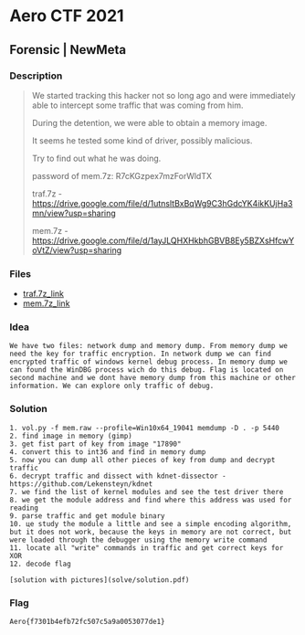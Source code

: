 # Aero CTF 2021

## Forensic | NewMeta

### Description

> We started tracking this hacker not so long ago and were immediately able to intercept some traffic that was coming from him. 
> 
> During the detention, we were able to obtain a memory image. 
> 
> It seems he tested some kind of driver, possibly malicious. 
> 
> Try to find out what he was doing.
>
> password of mem.7z: R7cKGzpex7mzForWldTX
>
> traf.7z - https://drive.google.com/file/d/1utnsltBxBqWg9C3hGdcYK4ikKUjHa3mn/view?usp=sharing
>
> mem.7z - https://drive.google.com/file/d/1ayJLQHXHkbhGBVB8Ey5BZXsHfcwYoVtZ/view?usp=sharing

### Files

- [traf.7z_link](deploy/traf.7z_link)
- [mem.7z_link](deploy/memdump.7z_link)

### Idea
    We have two files: network dump and memory dump. From memory dump we need the key for traffic encryption. In network dump we can find encrypted traffic of windows kernel debug process. In memory dump we can found the WinDBG process wich do this debug. Flag is located on second machine and we dont have memory dump from this machine or other information. We can explore only traffic of debug.
### Solution
    1. vol.py -f mem.raw --profile=Win10x64_19041 memdump -D . -p 5440
    2. find image in memory (gimp)
    3. get fist part of key from image "17890"
    4. convert this to int36 and find in memory dump
    5. now you can dump all other pieces of key from dump and decrypt traffic
    6. decrypt traffic and dissect with kdnet-dissector - https://github.com/Lekensteyn/kdnet
    7. we find the list of kernel modules and see the test driver there
    8. we get the module address and find where this address was used for reading
    9. parse traffic and get module binary
    10. цe study the module a little and see a simple encoding algorithm, but it does not work, because the keys in memory are not correct, but were loaded through the debugger using the memory write command
    11. locate all "write" commands in traffic and get correct keys for XOR
    12. decode flag

    [solution with pictures](solve/solution.pdf)
### Flag

`Aero{f7301b4efb72fc507c5a9a0053077de1}`
